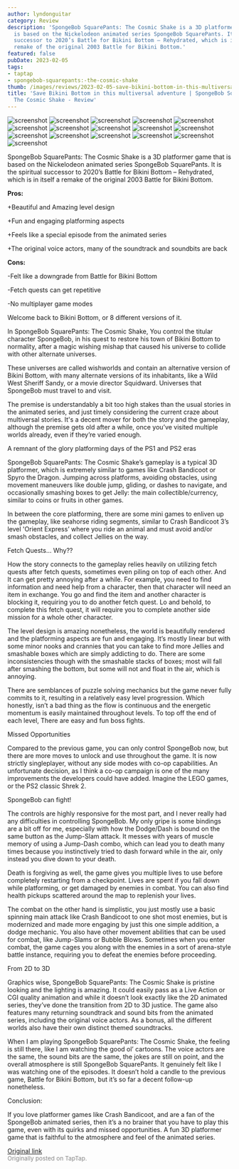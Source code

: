 ```yaml
---
author: lyndonguitar
category: Review
description: 'SpongeBob SquarePants: The Cosmic Shake is a 3D platformer game that
  is based on the Nickelodeon animated series SpongeBob SquarePants. It is the spiritual
  successor to 2020’s Battle for Bikini Bottom – Rehydrated, which is in itself a
  remake of the original 2003 Battle for Bikini Bottom.'
featured: false
pubDate: 2023-02-05
tags:
- taptap
- spongebob-squarepants:-the-cosmic-shake
thumb: /images/reviews/2023-02-05-save-bikini-bottom-in-this-multiversal-adventure--spongebob-squarepants-the-cosmic-shake--0.avif
title: 'Save Bikini Bottom in this multiversal adventure | SpongeBob SquarePants:
  The Cosmic Shake - Review'
---
```


<div class="gallery">
  <img src="/images/reviews/2023-02-05-save-bikini-bottom-in-this-multiversal-adventure--spongebob-squarepants-the-cosmic-shake--0.avif" alt="screenshot" />
  <img src="/images/reviews/2023-02-05-save-bikini-bottom-in-this-multiversal-adventure--spongebob-squarepants-the-cosmic-shake--1.avif" alt="screenshot" />
  <img src="/images/reviews/2023-02-05-save-bikini-bottom-in-this-multiversal-adventure--spongebob-squarepants-the-cosmic-shake--2.avif" alt="screenshot" />
  <img src="/images/reviews/2023-02-05-save-bikini-bottom-in-this-multiversal-adventure--spongebob-squarepants-the-cosmic-shake--3.avif" alt="screenshot" />
  <img src="/images/reviews/2023-02-05-save-bikini-bottom-in-this-multiversal-adventure--spongebob-squarepants-the-cosmic-shake--4.avif" alt="screenshot" />
  <img src="/images/reviews/2023-02-05-save-bikini-bottom-in-this-multiversal-adventure--spongebob-squarepants-the-cosmic-shake--5.avif" alt="screenshot" />
  <img src="/images/reviews/2023-02-05-save-bikini-bottom-in-this-multiversal-adventure--spongebob-squarepants-the-cosmic-shake--6.avif" alt="screenshot" />
  <img src="/images/reviews/2023-02-05-save-bikini-bottom-in-this-multiversal-adventure--spongebob-squarepants-the-cosmic-shake--7.avif" alt="screenshot" />
  <img src="/images/reviews/2023-02-05-save-bikini-bottom-in-this-multiversal-adventure--spongebob-squarepants-the-cosmic-shake--8.avif" alt="screenshot" />
  <img src="/images/reviews/2023-02-05-save-bikini-bottom-in-this-multiversal-adventure--spongebob-squarepants-the-cosmic-shake--9.avif" alt="screenshot" />
  <img src="/images/reviews/2023-02-05-save-bikini-bottom-in-this-multiversal-adventure--spongebob-squarepants-the-cosmic-shake--10.avif" alt="screenshot" />
  <img src="/images/reviews/2023-02-05-save-bikini-bottom-in-this-multiversal-adventure--spongebob-squarepants-the-cosmic-shake--11.avif" alt="screenshot" />
  <img src="/images/reviews/2023-02-05-save-bikini-bottom-in-this-multiversal-adventure--spongebob-squarepants-the-cosmic-shake--12.avif" alt="screenshot" />
  <img src="/images/reviews/2023-02-05-save-bikini-bottom-in-this-multiversal-adventure--spongebob-squarepants-the-cosmic-shake--13.avif" alt="screenshot" />
  <img src="/images/reviews/2023-02-05-save-bikini-bottom-in-this-multiversal-adventure--spongebob-squarepants-the-cosmic-shake--14.avif" alt="screenshot" />
  <img src="/images/reviews/2023-02-05-save-bikini-bottom-in-this-multiversal-adventure--spongebob-squarepants-the-cosmic-shake--15.avif" alt="screenshot" />
</div>

SpongeBob SquarePants: The Cosmic Shake is a 3D platformer game that is based on the Nickelodeon animated series SpongeBob SquarePants. It is the spiritual successor to 2020’s Battle for Bikini Bottom – Rehydrated, which is in itself a remake of the original 2003 Battle for Bikini Bottom.


**Pros:**


+Beautiful and Amazing level design

+Fun and engaging platforming aspects

+Feels like a special episode from the animated series

+The original voice actors, many of the soundtrack and soundbits are back


**Cons:**


-Felt like a downgrade from Battle for Bikini Bottom

-Fetch quests can get repetitive

-No multiplayer game modes

Welcome back to Bikini Bottom, or 8 different versions of it.

In SpongeBob SquarePants: The Cosmic Shake, You control the titular character SpongeBob, in his quest to restore his town of Bikini Bottom to normality, after a magic wishing mishap that caused his universe to collide with other alternate universes.

These universes are called wishworlds and contain an alternative version of Bikini Bottom, with many alternate versions of its inhabitants, like a Wild West Sheriff Sandy, or a movie director Squidward. Universes that SpongeBob must travel to and visit.

The premise is understandably a bit too high stakes than the usual stories in the animated series, and just timely considering the current craze about multiversal stories. It's a decent mover for both the story and the gameplay, although the premise gets old after a while, once you’ve visited multiple worlds already, even if they’re varied enough.

A remnant of the glory platforming days of the PS1 and PS2 eras

SpongeBob SquarePants: The Cosmic Shake’s gameplay is a typical 3D platformer, which is extremely similar to games like Crash Bandicoot or Spyro the Dragon. Jumping across platforms, avoiding obstacles, using movement maneuvers like double jump, gliding, or dashes to navigate, and occasionally smashing boxes to get Jelly: the main collectible/currency, similar to coins or fruits in other games.

In between the core platforming, there are some mini games to enliven up the gameplay, like seahorse riding segments, similar to Crash Bandicoot 3’s level 'Orient Express’ where you ride an animal and must avoid and/or smash obstacles, and collect Jellies on the way.

Fetch Quests… Why??

How the story connects to the gameplay relies heavily on utilizing fetch quests after fetch quests, sometimes even piling on top of each other. And It can get pretty annoying after a while. For example, you need to find information and need help from a character, then that character will need an item in exchange. You go and find the item and another character is blocking it, requiring you to do another fetch quest. Lo and behold, to complete this fetch quest, it will require you to complete another side mission for a whole other character.

The level design is amazing nonetheless, the world is beautifully rendered and the platforming aspects are fun and engaging. It’s mostly linear but with some minor nooks and crannies that you can take to find more Jellies and smashable boxes which are simply addicting to do. There are some inconsistencies though with the smashable stacks of boxes; most will fall after smashing the bottom, but some will not and float in the air, which is annoying.

There are semblances of puzzle solving mechanics but the game never fully commits to it, resulting in a relatively easy level progression. Which honestly, isn’t a bad thing as the flow is continuous and the energetic momentum is easily maintained throughout levels. To top off the end of each level, There are easy and fun boss fights.

Missed Opportunities

Compared to the previous game, you can only control SpongeBob now, but there are more moves to unlock and use throughout the game. It is now strictly singleplayer, without any side modes with co-op capabilities. An unfortunate decision, as I think a co-op campaign is one of the many improvements the developers could have added. Imagine the LEGO games, or the PS2 classic Shrek 2.

SpongeBob can fight!

The controls are highly responsive for the most part, and I never really had any difficulties in controlling SpongeBob. My only gripe is some bindings are a bit off for me, especially with how the Dodge/Dash is bound on the same button as the Jump-Slam attack. It messes with years of muscle memory of using a Jump-Dash combo, which can lead you to death many times because you instinctively tried to dash forward while in the air, only instead you dive down to your death.

Death is forgiving as well, the game gives you multiple lives to use before completely restarting from a checkpoint. Lives are spent if you fall down while platforming, or get damaged by enemies in combat. You can also find health pickups scattered around the map to replenish your lives.

The combat on the other hand is simplistic, you just mostly use a basic spinning main attack like Crash Bandicoot to one shot most enemies, but is modernized and made more engaging by just this one simple addition, a dodge mechanic. You also have other movement abilities that can be used for combat, like Jump-Slams or Bubble Blows. Sometimes when you enter combat, the game cages you along with the enemies in a sort of arena-style battle instance, requiring you to defeat the enemies before proceeding.

From 2D to 3D

Graphics wise, SpongeBob SquarePants: The Cosmic Shake is pristine looking and the lighting is amazing. It could easily pass as a Live Action or CGI quality animation and while it doesn’t look exactly like the 2D animated series, they’ve done the transition from 2D to 3D justice. The game also features many returning soundtrack and sound bits from the animated series, including the original voice actors. As a bonus, all the different worlds also have their own distinct themed soundtracks.

When I am playing SpongeBob SquarePants: The Cosmic Shake, the feeling is still there, like I am watching the good ol’ cartoons. The voice actors are the same, the sound bits are the same, the jokes are still on point, and the overall atmosphere is still SpongeBob SquarePants. It genuinely felt like I was watching one of the episodes. It doesn’t hold a candle to the previous game, Battle for Bikini Bottom, but it’s so far a decent follow-up nonetheless.

Conclusion:

If you love platformer games like Crash Bandicoot, and are a fan of the SpongeBob animated series, then it’s a no brainer that you have to play this game, even with its quirks and missed opportunities. A fun 3D platformer game that is faithful to the atmosphere and feel of the animated series.

[Original link](https://www.taptap.io/post/4447465)<br><span style="font-size: 0.95em; color: #888;">Originally posted on TapTap.</span>